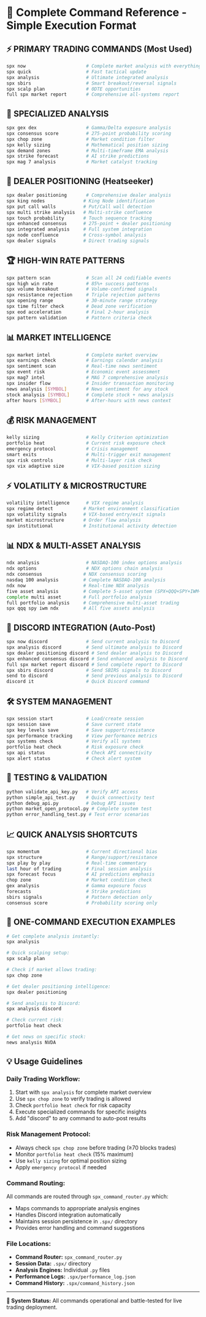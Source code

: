# 🎯 Complete Command Reference - Simple Execution Format

## **⚡ PRIMARY TRADING COMMANDS (Most Used)**
```bash
spx now                      # Complete market analysis with everything
spx quick                    # Fast tactical update
spx analysis                 # Ultimate integrated analysis
spx sbirs                    # Smart breakout/reversal signals
spx scalp plan               # 0DTE opportunities
full spx market report       # Comprehensive all-systems report
```

## **🎯 SPECIALIZED ANALYSIS**
```bash
spx gex dex                  # Gamma/Delta exposure analysis
spx consensus score          # 275-point probability scoring
spx chop zone                # Market condition filter
spx kelly sizing             # Mathematical position sizing
spx demand zones             # Multi-timeframe EMA analysis
spx strike forecast          # AI strike predictions
spx mag 7 analysis           # Market catalyst tracking
```

## **👑 DEALER POSITIONING (Heatseeker)**
```bash
spx dealer positioning       # Comprehensive dealer analysis
spx king nodes              # King Node identification
spx put call walls          # Put/Call wall detection
spx multi strike analysis   # Multi-strike confluence
spx touch probability       # Touch sequence tracking
spx enhanced consensus      # 275-point + dealer positioning
spx integrated analysis     # Full system integration
spx node confluence         # Cross-symbol analysis
spx dealer signals          # Direct trading signals
```

## **🏆 HIGH-WIN RATE PATTERNS**
```bash
spx pattern scan             # Scan all 24 codifiable events
spx high win rate            # 85%+ success patterns
spx volume breakout          # Volume-confirmed signals
spx resistance rejection     # Triple rejection patterns
spx opening range            # 30-minute range strategy
spx time filter check        # Dead zone verification
spx eod acceleration         # Final 2-hour analysis
spx pattern validation       # Pattern criteria check
```

## **📊 MARKET INTELLIGENCE**
```bash
spx market intel             # Complete market overview
spx earnings check           # Earnings calendar analysis
spx sentiment scan           # Real-time news sentiment
spx event risk               # Economic event assessment
spx mag7 intel               # MAG 7 comprehensive analysis
spx insider flow             # Insider transaction monitoring
news analysis [SYMBOL]       # News sentiment for any stock
stock analysis [SYMBOL]      # Complete stock + news analysis
after hours [SYMBOL]         # After-hours with news context
```

## **💰 RISK MANAGEMENT**
```bash
kelly sizing                 # Kelly Criterion optimization
portfolio heat               # Current risk exposure check
emergency protocol           # Crisis management
smart exits                  # Multi-trigger exit management
spx risk controls            # Multi-layer risk check
spx vix adaptive size        # VIX-based position sizing
```

## **⚡ VOLATILITY & MICROSTRUCTURE**
```bash
volatility intelligence      # VIX regime analysis
spx regime detect           # Market environment classification
spx volatility signals      # VIX-based entry/exit signals
market microstructure       # Order flow analysis
spx institutional           # Institutional activity detection
```

## **📊 NDX & MULTI-ASSET ANALYSIS**
```bash
ndx analysis                 # NASDAQ-100 index options analysis
ndx options                  # NDX options chain analysis
ndx consensus               # NDX consensus scoring
nasdaq 100 analysis         # Complete NASDAQ-100 analysis
ndx now                     # Real-time NDX analysis
five asset analysis         # Complete 5-asset system (SPX+QQQ+SPY+IWM+NDX)
complete multi asset        # Full portfolio analysis
full portfolio analysis     # Comprehensive multi-asset trading
spx qqq spy iwm ndx         # All five assets analysis
```

## **📱 DISCORD INTEGRATION (Auto-Post)**
```bash
spx now discord              # Send current analysis to Discord
spx analysis discord         # Send ultimate analysis to Discord
spx dealer positioning discord # Send dealer analysis to Discord
spx enhanced consensus discord # Send enhanced analysis to Discord
full spx market report discord # Send complete report to Discord
spx sbirs discord            # Send SBIRS signals to Discord
send to discord              # Send previous analysis to Discord
discord it                   # Quick Discord command
```

## **🛠️ SYSTEM MANAGEMENT**
```bash
spx session start            # Load/create session
spx session save             # Save current state
spx key levels save          # Save support/resistance
spx performance tracking     # View performance metrics
spx systems check            # Verify all systems
portfolio heat check         # Risk exposure check
spx api status               # Check API connectivity
spx alert status             # Check alert system
```

## **🧪 TESTING & VALIDATION**
```bash
python validate_api_key.py   # Verify API access
python simple_api_test.py    # Quick connectivity test
python debug_api.py          # Debug API issues
python market_open_protocol.py # Complete system test
python error_handling_test.py # Test error scenarios
```

## **📈 QUICK ANALYSIS SHORTCUTS**
```bash
spx momentum                 # Current directional bias
spx structure                # Range/support/resistance
spx play by play             # Real-time commentary
last hour of trading         # Final session analysis
spx forecast focus           # AI predictions emphasis
chop zone                    # Market condition check
gex analysis                 # Gamma exposure focus
forecasts                    # Strike predictions
sbirs signals                # Pattern detection only
consensus score              # Probability scoring only
```

## **🎯 ONE-COMMAND EXECUTION EXAMPLES**
```bash
# Get complete analysis instantly:
spx analysis

# Quick scalping setup:
spx scalp plan

# Check if market allows trading:
spx chop zone

# Get dealer positioning intelligence:
spx dealer positioning

# Send analysis to Discord:
spx analysis discord

# Check current risk:
portfolio heat check

# Get news on specific stock:
news analysis NVDA
```

## **💡 Usage Guidelines**

### **Daily Trading Workflow:**
1. Start with `spx analysis` for complete market overview
2. Use `spx chop zone` to verify trading is allowed
3. Check `portfolio heat check` for risk capacity
4. Execute specialized commands for specific insights
5. Add "discord" to any command to auto-post results

### **Risk Management Protocol:**
- Always check `spx chop zone` before trading (≥70 blocks trades)
- Monitor `portfolio heat check` (15% maximum)
- Use `kelly sizing` for optimal position sizing
- Apply `emergency protocol` if needed

### **Command Routing:**
All commands are routed through `spx_command_router.py` which:
- Maps commands to appropriate analysis engines
- Handles Discord integration automatically
- Maintains session persistence in `.spx/` directory
- Provides error handling and command suggestions

### **File Locations:**
- **Command Router:** `spx_command_router.py`
- **Session Data:** `.spx/` directory
- **Analysis Engines:** Individual `.py` files
- **Performance Logs:** `.spx/performance_log.json`
- **Command History:** `.spx/command_history.json`

---

**🚀 System Status:** All commands operational and battle-tested for live trading deployment.